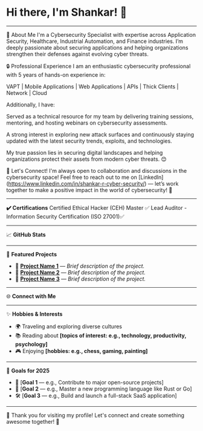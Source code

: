 # Hi there, I'm Shankar! 👋

---

🌟 About Me
I'm a Cybersecurity Specialist with expertise across Application Security, Healthcare, Industrial Automation, and Finance industries.
I’m deeply passionate about securing applications and helping organizations strengthen their defenses against evolving cyber threats.

🔒 Professional Experience
I am an enthusiastic cybersecurity professional with 5 years of hands-on experience in:

VAPT | Mobile Applications | Web Applications | APIs | Thick Clients | Network | Cloud

Additionally, I have:

Served as a technical resource for my team by delivering training sessions, mentoring, and hosting webinars on cybersecurity assessments.

A strong interest in exploring new attack surfaces and continuously staying updated with the latest security trends, exploits, and technologies.

My true passion lies in securing digital landscapes and helping organizations protect their assets from modern cyber threats. 😊

🤝 Let's Connect!
I'm always open to collaboration and discussions in the cybersecurity space!
Feel free to reach out to me on [LinkedIn] (https://www.linkedin.com/in/shankar-r-cyber-security/) — let’s work together to make a positive impact in the world of cybersecurity! 🚀

---

**✔️ Certifications**
Certified Ethical Hacker (CEH) Master ✅
Lead Auditor - Information Security Certification (ISO 27001)✅


---

📈 **GitHub Stats**

[](https://github-readme-stats.vercel.app/api?username=Shankar01081991&show_icons=true&theme=radical)

---

💼 **Featured Projects**

- 🔹 [**Project Name 1**](https://www.notion.so/link) — *Brief description of the project.*
- 🔹 [**Project Name 2**](https://www.notion.so/link) — *Brief description of the project.*
- 🔹 [**Project Name 3**](https://www.notion.so/link) — *Brief description of the project.*

---

🌐 **Connect with Me**

[](https://img.shields.io/badge/Portfolio-Visit-important)

---

✨ **Hobbies & Interests**

- 🌍 Traveling and exploring diverse cultures
- 📚 Reading about **[topics of interest: e.g., technology, productivity, psychology]**
- 🎮 Enjoying **[hobbies: e.g., chess, gaming, painting]**

---

🎯 **Goals for 2025**

- 🚀 [**Goal 1** — e.g., Contribute to major open-source projects]
- 📖 [**Goal 2** — e.g., Master a new programming language like Rust or Go]
- 🛠️ [**Goal 3** — e.g., Build and launch a full-stack SaaS application]

---

🙏 Thank you for visiting my profile! Let's connect and create something awesome together! 🚀
